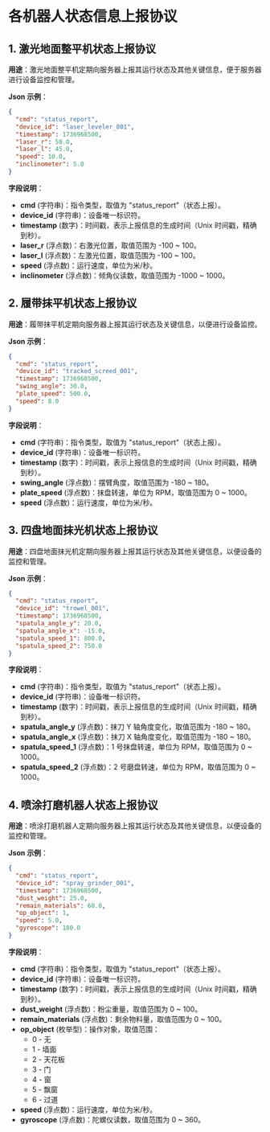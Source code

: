 # 各机器人状态信息上报协议

## 1. 激光地面整平机状态上报协议

**用途**：激光地面整平机定期向服务器上报其运行状态及其他关键信息，便于服务器进行设备监控和管理。

**Json 示例**：

```json
{
  "cmd": "status_report",
  "device_id": "laser_leveler_001",
  "timestamp": 1736968500,
  "laser_r": 50.0,
  "laser_l": 45.0,
  "speed": 10.0,
  "inclinometer": 5.0
}
```

**字段说明**：

- **cmd** (字符串)：指令类型，取值为 "status_report"（状态上报）。
- **device_id** (字符串)：设备唯一标识符。
- **timestamp** (数字)：时间戳，表示上报信息的生成时间（Unix 时间戳，精确到秒）。
- **laser_r** (浮点数)：右激光位置，取值范围为 -100 ~ 100。
- **laser_l** (浮点数)：左激光位置，取值范围为 -100 ~ 100。
- **speed** (浮点数)：运行速度，单位为米/秒。
- **inclinometer** (浮点数)：倾角仪读数，取值范围为 -1000 ~ 1000。


## 2. 履带抹平机状态上报协议

**用途**：履带抹平机定期向服务器上报其运行状态及关键信息，以便进行设备监控。

**Json 示例**：

```json
{
  "cmd": "status_report",
  "device_id": "tracked_screed_001",
  "timestamp": 1736968500,
  "swing_angle": 30.0,
  "plate_speed": 500.0,
  "speed": 8.0
}
```

**字段说明**：

- **cmd** (字符串)：指令类型，取值为 "status_report"（状态上报）。
- **device_id** (字符串)：设备唯一标识符。
- **timestamp** (数字)：时间戳，表示上报信息的生成时间（Unix 时间戳，精确到秒）。
- **swing_angle** (浮点数)：摆臂角度，取值范围为 -180 ~ 180。
- **plate_speed** (浮点数)：抹盘转速，单位为 RPM，取值范围为 0 ~ 1000。
- **speed** (浮点数)：运行速度，单位为米/秒。


## 3. 四盘地面抹光机状态上报协议

**用途**：四盘地面抹光机定期向服务器上报其运行状态及其他关键信息，以便设备的监控和管理。

**Json 示例**：

```json
{
  "cmd": "status_report",
  "device_id": "trowel_001",
  "timestamp": 1736968500,
  "spatula_angle_y": 20.0,
  "spatula_angle_x": -15.0,
  "spatula_speed_1": 800.0,
  "spatula_speed_2": 750.0
}
```

**字段说明**：

- **cmd** (字符串)：指令类型，取值为 "status_report"（状态上报）。
- **device_id** (字符串)：设备唯一标识符。
- **timestamp** (数字)：时间戳，表示上报信息的生成时间（Unix 时间戳，精确到秒）。
- **spatula_angle_y** (浮点数)：抹刀 Y 轴角度变化，取值范围为 -180 ~ 180。
- **spatula_angle_x** (浮点数)：抹刀 X 轴角度变化，取值范围为 -180 ~ 180。
- **spatula_speed_1** (浮点数)：1 号抹盘转速，单位为 RPM，取值范围为 0 ~ 1000。
- **spatula_speed_2** (浮点数)：2 号磨盘转速，单位为 RPM，取值范围为 0 ~ 1000。


## 4. 喷涂打磨机器人状态上报协议

**用途**：喷涂打磨机器人定期向服务器上报其运行状态及其他关键信息，以便设备的监控和管理。

**Json 示例**：

```json
{
  "cmd": "status_report",
  "device_id": "spray_grinder_001",
  "timestamp": 1736968500,
  "dust_weight": 25.0,
  "remain_materials": 60.0,
  "op_object": 1,
  "speed": 5.0,
  "gyroscope": 180.0
}
```

**字段说明**：

- **cmd** (字符串)：指令类型，取值为 "status_report"（状态上报）。
- **device_id** (字符串)：设备唯一标识符。
- **timestamp** (数字)：时间戳，表示上报信息的生成时间（Unix 时间戳，精确到秒）。
- **dust_weight** (浮点数)：粉尘重量，取值范围为 0 ~ 100。
- **remain_materials** (浮点数)：剩余物料量，取值范围为 0 ~ 100。
- **op_object** (枚举型)：操作对象，取值范围：
  - 0 - 无
  - 1 - 墙面
  - 2 - 天花板
  - 3 - 门
  - 4 - 窗
  - 5 - 飘窗
  - 6 - 过道
- **speed** (浮点数)：运行速度，单位为米/秒。
- **gyroscope** (浮点数)：陀螺仪读数，取值范围为 0 ~ 360。

